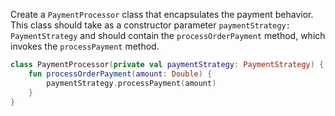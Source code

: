 Create a `PaymentProcessor` class that encapsulates the payment behavior. 
This class should take as a constructor parameter `paymentStrategy: 
PaymentStrategy` and should contain the `processOrderPayment` method, which invokes the `processPayment` method.

<div class="hint" title="Refactoring hint">

```kotlin
class PaymentProcessor(private val paymentStrategy: PaymentStrategy) {
    fun processOrderPayment(amount: Double) {
        paymentStrategy.processPayment(amount)
    }
}
```
</div>
